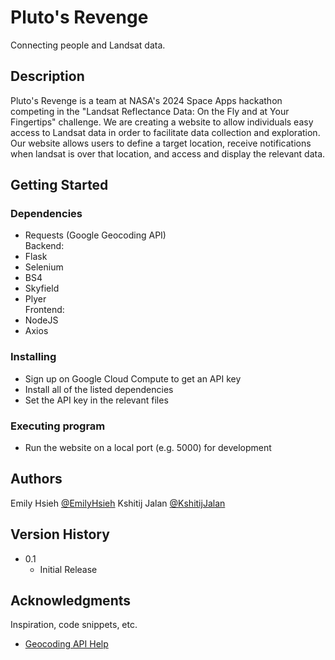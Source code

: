 # Pluto's Revenge
Connecting people and Landsat data.

## Description

Pluto's Revenge is a team at NASA's 2024 Space Apps hackathon competing in the "Landsat Reflectance Data: On the Fly and at Your Fingertips" challenge. We are creating a website to allow individuals easy access to Landsat data in order to facilitate data collection and exploration.  
Our website allows users to define a target location, receive notifications when landsat is over that location, and access and display the relevant data.

## Getting Started

### Dependencies

* Requests (Google Geocoding API)  
Backend:
* Flask
* Selenium
* BS4
* Skyfield
* Plyer  
Frontend:
* NodeJS
* Axios

### Installing

* Sign up on Google Cloud Compute to get an API key
* Install all of the listed dependencies
* Set the API key in the relevant files

### Executing program

* Run the website on a local port (e.g. 5000) for development

## Authors

Emily Hsieh [@EmilyHsieh](https://www.linkedin.com/in/emily-hsieh-6323bb23b/)
Kshitij Jalan [@KshitijJalan](https://www.linkedin.com/in/kshitij-jalan)

## Version History

* 0.1
    * Initial Release

## Acknowledgments

Inspiration, code snippets, etc.
* [Geocoding API Help](https://www.youtube.com/watch?v=d1QGLwie9YU&ab_channel=JieJenn)
